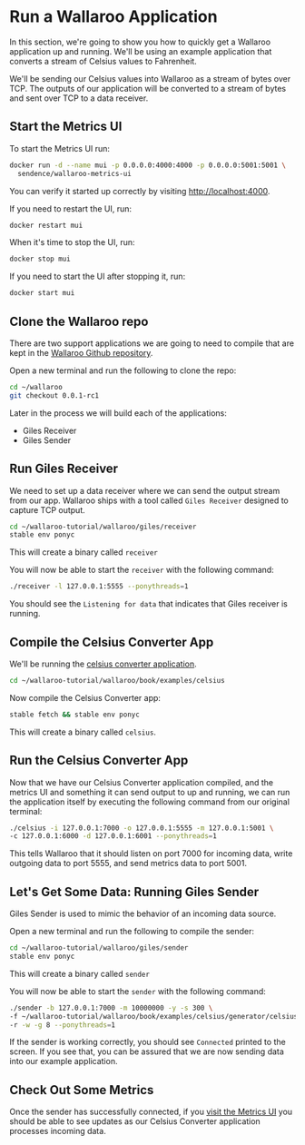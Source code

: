 # Run a Wallaroo Application

In this section, we're going to show you how to quickly get a Wallaroo application up and running. We'll be using an example application that converts a stream of Celsius values to Fahrenheit.

We'll be sending our Celsius values into Wallaroo as a stream of bytes over TCP. The outputs of our application will be converted to a stream of bytes and sent over TCP to a data receiver.

## Start the Metrics UI

To start the Metrics UI run:

```bash
docker run -d --name mui -p 0.0.0.0:4000:4000 -p 0.0.0.0:5001:5001 \
  sendence/wallaroo-metrics-ui
```

You can verify it started up correctly by visiting [http://localhost:4000](http://localhost:4000). 

If you need to restart the UI, run:

```bash
docker restart mui
```

When it's time to stop the UI, run:

```bash
docker stop mui
```

If you need to start the UI after stopping it, run:

```bash
docker start mui
```

## Clone the Wallaroo repo

There are two support applications we are going to need to compile that are kept in the [Wallaroo Github repository](https://github.com/sendence/wallaroo).

Open a new terminal and run the following to clone the repo:

```bash
cd ~/wallaroo
git checkout 0.0.1-rc1
```

Later in the process we will build each of the applications:

- Giles Receiver
- Giles Sender

## Run Giles Receiver

We need to set up a data receiver where we can send the output stream from our app. Wallaroo ships with a tool called `Giles Receiver` designed to capture TCP output.

```bash
cd ~/wallaroo-tutorial/wallaroo/giles/receiver
stable env ponyc
```

This will create a binary called `receiver`

You will now be able to start the `receiver` with the following command:

```bash
./receiver -l 127.0.0.1:5555 --ponythreads=1
```

You should see the `Listening for data` that indicates that Giles receiver is running.

## Compile the Celsius Converter App

We'll be running the [celsius converter application](https://github.com/Sendence/wallaroo/tree/master/book/examples/celsius/celsius.pony).

```bash
cd ~/wallaroo-tutorial/wallaroo/book/examples/celsius
```

Now compile the Celsius Converter app:

```bash
stable fetch && stable env ponyc
```

This will create a binary called `celsius`.

## Run the Celsius Converter App

Now that we have our Celsius Converter application compiled, and the metrics UI and something it can send output to up and running, we can run the application itself by executing the following command from our original terminal:

```bash
./celsius -i 127.0.0.1:7000 -o 127.0.0.1:5555 -m 127.0.0.1:5001 \
-c 127.0.0.1:6000 -d 127.0.0.1:6001 --ponythreads=1
```

This tells Wallaroo that it should listen on port 7000 for incoming data, write outgoing data to port 5555, and send metrics data to port 5001.

## Let's Get Some Data: Running Giles Sender

Giles Sender is used to mimic the behavior of an incoming data source.

Open a new terminal and run the following to compile the sender:

```bash
cd ~/wallaroo-tutorial/wallaroo/giles/sender
stable env ponyc
```

This will create a binary called `sender`

You will now be able to start the `sender` with the following command:

```bash
./sender -b 127.0.0.1:7000 -m 10000000 -y -s 300 \
-f ~/wallaroo-tutorial/wallaroo/book/examples/celsius/generator/celsius.msg \
-r -w -g 8 --ponythreads=1
```

If the sender is working correctly, you should see `Connected` printed to the screen. If you see that, you can be assured that we are now sending data into our example application.

## Check Out Some Metrics

Once the sender has successfully connected, if you [visit the Metrics UI](http://localhost:4000) you should be able to see updates as our Celsius Converter application processes incoming data.

